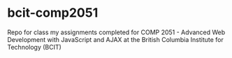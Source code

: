 bcit-comp2051
=============

Repo for class my assignments completed for COMP 2051 - Advanced Web Development with JavaScript and AJAX at the British Columbia Institute for Technology (BCIT)
